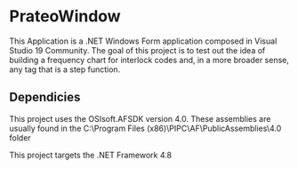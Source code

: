 # PrateoWindow

This Application is a .NET Windows Form application composed in Visual Studio 19 Community.  The goal of this project is to test out the idea of building a frequency chart for interlock codes and, in a more broader sense, any tag that is a step function.

## Dependicies
This project uses the OSIsoft.AFSDK version 4.0.  These assemblies are usually found in the C:\Program Files (x86)\PIPC\AF\PublicAssemblies\4.0 folder

This project targets the .NET Framework 4.8

